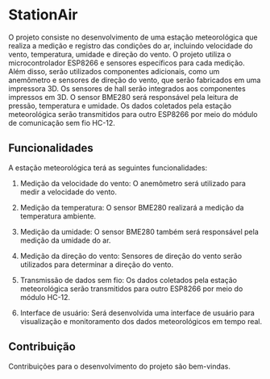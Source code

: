 # StationAir

O projeto consiste no desenvolvimento de uma estação meteorológica que realiza a medição e registro das condições do ar, incluindo velocidade do vento, temperatura, umidade e direção do vento. O projeto utiliza o microcontrolador ESP8266 e sensores específicos para cada medição. Além disso, serão utilizados componentes adicionais, como um anemômetro e sensores de direção do vento, que serão fabricados em uma impressora 3D. Os sensores de hall serão integrados aos componentes impressos em 3D. O sensor BME280 será responsável pela leitura de pressão, temperatura e umidade. Os dados coletados pela estação meteorológica serão transmitidos para outro ESP8266 por meio do módulo de comunicação sem fio HC-12.

## Funcionalidades

A estação meteorológica terá as seguintes funcionalidades:

1. Medição da velocidade do vento: O anemômetro será utilizado para medir a velocidade do vento.

2. Medição da temperatura: O sensor BME280 realizará a medição da temperatura ambiente.

3. Medição da umidade: O sensor BME280 também será responsável pela medição da umidade do ar.

4. Medição da direção do vento: Sensores de direção do vento serão utilizados para determinar a direção do vento.

5. Transmissão de dados sem fio: Os dados coletados pela estação meteorológica serão transmitidos para outro ESP8266 por meio do módulo HC-12.

6. Interface de usuário: Será desenvolvida uma interface de usuário para visualização e monitoramento dos dados meteorológicos em tempo real.


## Contribuição

Contribuições para o desenvolvimento do projeto são bem-vindas. 
